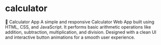 # calculator
🔢 Calculator App  A simple and responsive Calculator Web App built using HTML, CSS, and JavaScript. It performs basic arithmetic operations like addition, subtraction, multiplication, and division. Designed with a clean UI and interactive button animations for a smooth user experience.
